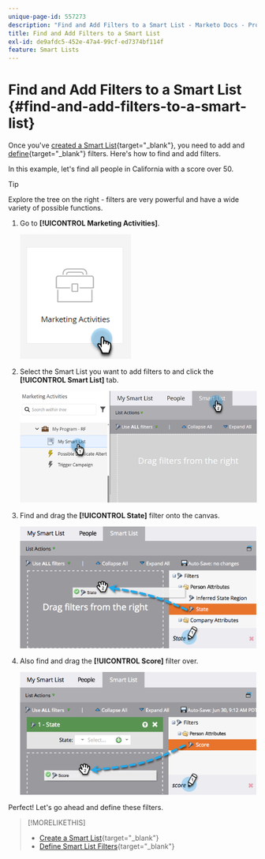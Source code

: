 ```yaml
---
unique-page-id: 557273
description: "Find and Add Filters to a Smart List - Marketo Docs - Product Documentation"
title: Find and Add Filters to a Smart List
exl-id: de9afdc5-452e-47a4-99cf-ed7374bf114f
feature: Smart Lists
---
```

# Find and Add Filters to a Smart List {#find-and-add-filters-to-a-smart-list}

Once you've [created a Smart List](/help/marketo/product-docs/core-marketo-concepts/smart-lists-and-static-lists/creating-a-smart-list/create-a-smart-list.md){target="_blank"}, you need to add and [define](/help/marketo/product-docs/core-marketo-concepts/smart-lists-and-static-lists/creating-a-smart-list/define-smart-list-filters.md){target="_blank"} filters. Here's how to find and add filters.

In this example, let's find all people in California with a score over 50.

>[!TIP]
>
>Explore the tree on the right - filters are very powerful and have a wide variety of possible functions.

1. Go to **[!UICONTROL Marketing Activities]**.

   ![](assets/find-and-add-filters-to-a-smart-list-1.png)

1. Select the Smart List you want to add filters to and click the **[!UICONTROL Smart List]** tab.

   ![](assets/find-and-add-filters-to-a-smart-list-2.png)

1. Find and drag the **[!UICONTROL State]** filter onto the canvas.

   ![](assets/find-and-add-filters-to-a-smart-list-3.png)

1. Also find and drag the **[!UICONTROL Score]** filter over.

   ![](assets/find-and-add-filters-to-a-smart-list-4.png)

Perfect! Let's go ahead and define these filters.

>[!MORELIKETHIS]
>
>* [Create a Smart List](/help/marketo/product-docs/core-marketo-concepts/smart-lists-and-static-lists/creating-a-smart-list/create-a-smart-list.md){target="_blank"}
>* [Define Smart List Filters](/help/marketo/product-docs/core-marketo-concepts/smart-lists-and-static-lists/creating-a-smart-list/define-smart-list-filters.md){target="_blank"}
